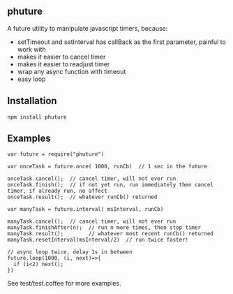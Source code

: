 phuture
--------

A future utility to manipulate javascript timers, because:

- setTimeout and setInterval has callBack as the first parameter, painful to work with
- makes it easier to cancel timer
- makes it easier to readjust timer
- wrap any async function with timeout 
- easy loop

## Installation

    npm install phuture

## Examples
    
    var future = require("phuture")
    
    var onceTask = future.once( 1000, runCb)  // 1 sec in the future
    
    onceTask.cancel();  // cancel timer, will not ever run
    onceTask.finish();  // if not yet run, run immediately then cancel timer, if already run, no affect
    onceTask.result();  // whatever runCb() returned
     
    var manyTask = future.interval( msInterval, runCb)
    
    manyTask.cancel();  // cancel timer, will not ever run
    manyTask.finishAfter(n);  // run n more times, then stop timer
    manyTask.result();        // whatever most recent runCb() returned
    manyTask.resetInterval(msInterval/2)  // run twice faster!
    
    // async loop twice, delay 1s in between
    future.loop(1000, (i, next)=>{
      if (i<2) next();
    })
    
    
See test/test.coffee for more examples.
    
    
     
    
    
